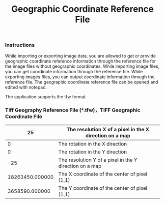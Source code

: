 ﻿---
id: ImageReferFiles
title: Geographic Coordinate Reference File  
---  
### Instructions

While importing or exporting image data, you are allowed to get or provide
geographic coordinate reference information through the reference file for the
image files without geographic coordinates. While importing image files, you
can get coordinate information through the reference file. While exporting
images files, you can output coordinate information through the reference
file. The geographic coordinate reference file can be opened and edited with
notepad.

The application supports the tfw format.

### Tiff Geography Reference File (*.tfw)，TIFF Geographic Coordinate File

25 | The resolution X of a pixel in the X direction on a map  
---|---  
0 | The rotation in the X direction  
0 | The rotation in the Y direction  
-25 | The resolution Y of a pixel in the Y direction on a map  
18263450.000000 | The X coordinate of the center of pixel (1,1)  
3658590.000000 | The Y coordinate of the center of pixel (1,1)  
